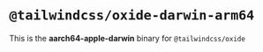 # `@tailwindcss/oxide-darwin-arm64`

This is the **aarch64-apple-darwin** binary for `@tailwindcss/oxide`
